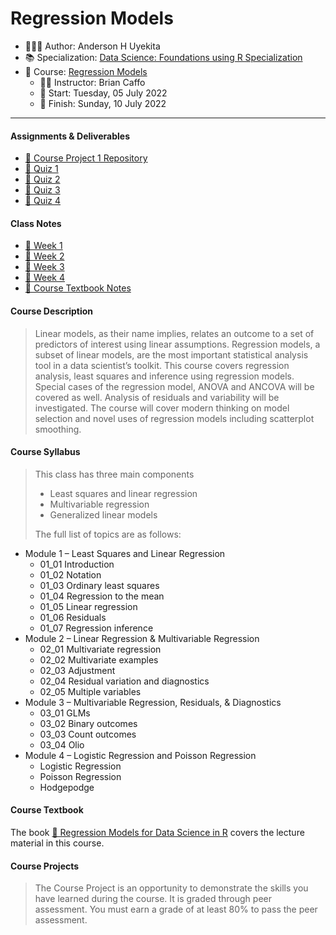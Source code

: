 Regression Models
================

-   👨🏻‍💻 Author: Anderson H Uyekita
-   📚 Specialization: <a
    href="https://www.coursera.org/specializations/data-science-foundations-r"
    target="_blank" rel="noopener">Data Science: Foundations using R
    Specialization</a>
-   📖 Course:
    <a href="https://www.coursera.org/learn/regression-models"
    target="_blank" rel="noopener">Regression Models</a>
    -   🧑‍🏫 Instructor: Brian Caffo
    -   🚦 Start: Tuesday, 05 July 2022
    -   🏁 Finish: Sunday, 10 July 2022

------------------------------------------------------------------------

#### Assignments & Deliverables

-   [🚀 Course Project 1
    Repository](https://github.com/AndersonUyekita/regression-models_course-project)
-   [📝 Quiz 1](./Week%201/quiz-1_regression-models.md)
-   [📝 Quiz 2](./Week%202/quiz-2_regression-models.md)
-   [📝 Quiz 3](./Week%203/quiz-3_regression-models.md)
-   [📝 Quiz 4](./Week%204/quiz-4_regression-models.md)

#### Class Notes

-   [📆 Week 1](./Week%201)
-   [📆 Week 2](./Week%202)
-   [📆 Week 3](./Week%203)
-   [📆 Week 4](./Week%204)
-   [📑 Course Textbook Notes](./book)

#### Course Description

> Linear models, as their name implies, relates an outcome to a set of
> predictors of interest using linear assumptions. Regression models, a
> subset of linear models, are the most important statistical analysis
> tool in a data scientist’s toolkit. This course covers regression
> analysis, least squares and inference using regression models. Special
> cases of the regression model, ANOVA and ANCOVA will be covered as
> well. Analysis of residuals and variability will be investigated. The
> course will cover modern thinking on model selection and novel uses of
> regression models including scatterplot smoothing.

#### Course Syllabus

> This class has three main components
>
> -   Least squares and linear regression
> -   Multivariable regression
> -   Generalized linear models
>
> The full list of topics are as follows:

-   Module 1 – Least Squares and Linear Regression
    -   01_01 Introduction
    -   01_02 Notation
    -   01_03 Ordinary least squares
    -   01_04 Regression to the mean
    -   01_05 Linear regression
    -   01_06 Residuals
    -   01_07 Regression inference
-   Module 2 – Linear Regression & Multivariable Regression
    -   02_01 Multivariate regression
    -   02_02 Multivariate examples
    -   02_03 Adjustment
    -   02_04 Residual variation and diagnostics
    -   02_05 Multiple variables
-   Module 3 – Multivariable Regression, Residuals, & Diagnostics
    -   03_01 GLMs
    -   03_02 Binary outcomes
    -   03_03 Count outcomes
    -   03_04 Olio
-   Module 4 – Logistic Regression and Poisson Regression
    -   Logistic Regression
    -   Poisson Regression
    -   Hodgepodge

#### Course Textbook

The book [📔 Regression Models for Data Science in
R](./book/regression-models-for-data-science-in-r.pdf) covers the
lecture material in this course.

#### Course Projects

> The Course Project is an opportunity to demonstrate the skills you
> have learned during the course. It is graded through peer assessment.
> You must earn a grade of at least 80% to pass the peer assessment.
